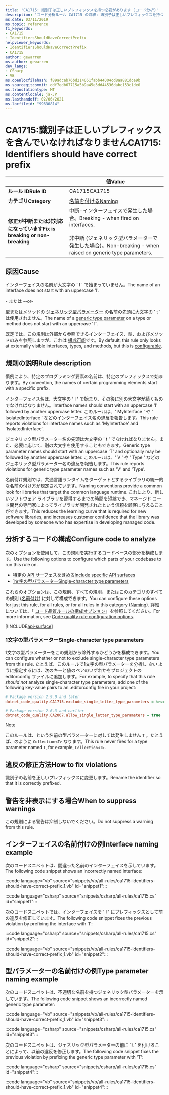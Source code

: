 ```yaml
---
title: 'CA1715: 識別子は正しいプレフィックスを持つ必要があります (コード分析)'
description: 'コード分析ルール CA1715 の詳細: 識別子は正しいプレフィックスを持つ必要があります'
ms.date: 03/11/2019
ms.topic: reference
f1_keywords:
- CA1715
- IdentifiersShouldHaveCorrectPrefix
helpviewer_keywords:
- IdentifiersShouldHaveCorrectPrefix
- CA1715
author: gewarren
ms.author: gewarren
dev_langs:
- CSharp
- VB
ms.openlocfilehash: f89adcab76bd214051fabb44004cd8aa881dce9b
ms.sourcegitcommit: ddf7edb67715a5b9a45e3dd44536dabc153c1de0
ms.translationtype: MT
ms.contentlocale: ja-JP
ms.lasthandoff: 02/06/2021
ms.locfileid: "99630814"
---
```

# <a name="ca1715-identifiers-should-have-correct-prefix"></a><span data-ttu-id="273a8-103">CA1715:識別子は正しいプレフィックスを含んでいなければなりません</span><span class="sxs-lookup"><span data-stu-id="273a8-103">CA1715: Identifiers should have correct prefix</span></span>

| | <span data-ttu-id="273a8-104">値</span><span class="sxs-lookup"><span data-stu-id="273a8-104">Value</span></span> |
|-|-|
| <span data-ttu-id="273a8-105">**ルール ID**</span><span class="sxs-lookup"><span data-stu-id="273a8-105">**Rule ID**</span></span> |<span data-ttu-id="273a8-106">CA1715</span><span class="sxs-lookup"><span data-stu-id="273a8-106">CA1715</span></span>|
| <span data-ttu-id="273a8-107">**カテゴリ**</span><span class="sxs-lookup"><span data-stu-id="273a8-107">**Category**</span></span> |[<span data-ttu-id="273a8-108">名前を付ける</span><span class="sxs-lookup"><span data-stu-id="273a8-108">Naming</span></span>](naming-warnings.md)|
| <span data-ttu-id="273a8-109">**修正が中断または非対応になっています**</span><span class="sxs-lookup"><span data-stu-id="273a8-109">**Fix is breaking or non-breaking**</span></span> |<span data-ttu-id="273a8-110">中断-インターフェイスで発生した場合。</span><span class="sxs-lookup"><span data-stu-id="273a8-110">Breaking - when fired on interfaces.</span></span><br/><br/><span data-ttu-id="273a8-111">非中断 (ジェネリック型パラメーターで発生した場合)。</span><span class="sxs-lookup"><span data-stu-id="273a8-111">Non-breaking - when raised on generic type parameters.</span></span>|

## <a name="cause"></a><span data-ttu-id="273a8-112">原因</span><span class="sxs-lookup"><span data-stu-id="273a8-112">Cause</span></span>

<span data-ttu-id="273a8-113">インターフェイスの名前が大文字の ' I ' で始まっていません。</span><span class="sxs-lookup"><span data-stu-id="273a8-113">The name of an interface does not start with an uppercase 'I'.</span></span>

<span data-ttu-id="273a8-114">\- または -</span><span class="sxs-lookup"><span data-stu-id="273a8-114">-or-</span></span>

<span data-ttu-id="273a8-115">型またはメソッドの [ジェネリック型パラメーター](../../../csharp/programming-guide/generics/generic-type-parameters.md) の名前の先頭に大文字の ' t ' は使用されません。</span><span class="sxs-lookup"><span data-stu-id="273a8-115">The name of a [generic type parameter](../../../csharp/programming-guide/generics/generic-type-parameters.md) on a type or method does not start with an uppercase 'T'.</span></span>

<span data-ttu-id="273a8-116">既定では、この規則は外部から参照できるインターフェイス、型、およびメソッドのみを参照しますが、これは [構成可能](#configure-code-to-analyze)です。</span><span class="sxs-lookup"><span data-stu-id="273a8-116">By default, this rule only looks at externally visible interfaces, types, and methods, but this is [configurable](#configure-code-to-analyze).</span></span>

## <a name="rule-description"></a><span data-ttu-id="273a8-117">規則の説明</span><span class="sxs-lookup"><span data-stu-id="273a8-117">Rule description</span></span>

<span data-ttu-id="273a8-118">慣例により、特定のプログラミング要素の名前は、特定のプレフィックスで始まります。</span><span class="sxs-lookup"><span data-stu-id="273a8-118">By convention, the names of certain programming elements start with a specific prefix.</span></span>

<span data-ttu-id="273a8-119">インターフェイス名は、大文字の ' I ' で始まり、その後に別の大文字が続くものでなければなりません。</span><span class="sxs-lookup"><span data-stu-id="273a8-119">Interface names should start with an uppercase 'I' followed by another uppercase letter.</span></span> <span data-ttu-id="273a8-120">このルールは、' MyInterface ' や ' IsolatedInterface ' などのインターフェイス名の違反を報告します。</span><span class="sxs-lookup"><span data-stu-id="273a8-120">This rule reports violations for interface names such as 'MyInterface' and 'IsolatedInterface'.</span></span>

<span data-ttu-id="273a8-121">ジェネリック型パラメーター名の先頭は大文字の ' t ' でなければなりません。また、必要に応じて、別の大文字を使用することもできます。</span><span class="sxs-lookup"><span data-stu-id="273a8-121">Generic type parameter names should start with an uppercase 'T' and optionally may be followed by another uppercase letter.</span></span> <span data-ttu-id="273a8-122">このルールは、' V ' や ' Type ' などのジェネリック型パラメーター名の違反を報告します。</span><span class="sxs-lookup"><span data-stu-id="273a8-122">This rule reports violations for generic type parameter names such as 'V' and 'Type'.</span></span>

<span data-ttu-id="273a8-123">名前付け規則では、共通言語ランタイムをターゲットとするライブラリの統一的な名前の付け方が規定されています。</span><span class="sxs-lookup"><span data-stu-id="273a8-123">Naming conventions provide a common look for libraries that target the common language runtime.</span></span> <span data-ttu-id="273a8-124">これにより、新しいソフトウェア ライブラリを習得するまでの時間を短縮でき、マネージド コード開発の専門家によってライブラリが開発されたという信頼を顧客に与えることができます。</span><span class="sxs-lookup"><span data-stu-id="273a8-124">This reduces the learning curve that is required for new software libraries, and increases customer confidence that the library was developed by someone who has expertise in developing managed code.</span></span>

## <a name="configure-code-to-analyze"></a><span data-ttu-id="273a8-125">分析するコードの構成</span><span class="sxs-lookup"><span data-stu-id="273a8-125">Configure code to analyze</span></span>

<span data-ttu-id="273a8-126">次のオプションを使用して、この規則を実行するコードベースの部分を構成します。</span><span class="sxs-lookup"><span data-stu-id="273a8-126">Use the following options to configure which parts of your codebase to run this rule on.</span></span>

- [<span data-ttu-id="273a8-127">特定の API サーフェスを含める</span><span class="sxs-lookup"><span data-stu-id="273a8-127">Include specific API surfaces</span></span>](#include-specific-api-surfaces)
- [<span data-ttu-id="273a8-128">1文字の型パラメーター</span><span class="sxs-lookup"><span data-stu-id="273a8-128">Single-character type parameters</span></span>](#single-character-type-parameters)

<span data-ttu-id="273a8-129">これらのオプションは、この規則、すべての規則、またはこのカテゴリのすべての規則 ([名前付け](naming-warnings.md)) に対して構成できます。</span><span class="sxs-lookup"><span data-stu-id="273a8-129">You can configure these options for just this rule, for all rules, or for all rules in this category ([Naming](naming-warnings.md)).</span></span> <span data-ttu-id="273a8-130">詳細については、「 [コード品質ルールの構成オプション](../code-quality-rule-options.md)」を参照してください。</span><span class="sxs-lookup"><span data-stu-id="273a8-130">For more information, see [Code quality rule configuration options](../code-quality-rule-options.md).</span></span>

[!INCLUDE[api-surface](~/includes/code-analysis/api-surface.md)]

### <a name="single-character-type-parameters"></a><span data-ttu-id="273a8-131">1文字の型パラメーター</span><span class="sxs-lookup"><span data-stu-id="273a8-131">Single-character type parameters</span></span>

<span data-ttu-id="273a8-132">1文字の型パラメーターをこの規則から除外するかどうかを構成できます。</span><span class="sxs-lookup"><span data-stu-id="273a8-132">You can configure whether or not to exclude single-character type parameters from this rule.</span></span> <span data-ttu-id="273a8-133">たとえば、このルールで1文字の型パラメーターを分析し *ない* ように指定するには、次のキーと値のペアのいずれかをプロジェクトの editorconfig ファイルに追加します。</span><span class="sxs-lookup"><span data-stu-id="273a8-133">For example, to specify that this rule *should not* analyze single-character type parameters, add one of the following key-value pairs to an .editorconfig file in your project:</span></span>

```ini
# Package version 2.9.0 and later
dotnet_code_quality.CA1715.exclude_single_letter_type_parameters = true

# Package version 2.6.3 and earlier
dotnet_code_quality.CA2007.allow_single_letter_type_parameters = true
```

> [!NOTE]
> <span data-ttu-id="273a8-134">このルールは、という名前の型パラメーターに対しては発生しません `T` 。たとえば、のように `Collection<T>` なります。</span><span class="sxs-lookup"><span data-stu-id="273a8-134">This rule never fires for a type parameter named `T`, for example, `Collection<T>`.</span></span>

## <a name="how-to-fix-violations"></a><span data-ttu-id="273a8-135">違反の修正方法</span><span class="sxs-lookup"><span data-stu-id="273a8-135">How to fix violations</span></span>

<span data-ttu-id="273a8-136">識別子の名前を正しいプレフィックスに変更します。</span><span class="sxs-lookup"><span data-stu-id="273a8-136">Rename the identifier so that it is correctly prefixed.</span></span>

## <a name="when-to-suppress-warnings"></a><span data-ttu-id="273a8-137">警告を非表示にする場合</span><span class="sxs-lookup"><span data-stu-id="273a8-137">When to suppress warnings</span></span>

<span data-ttu-id="273a8-138">この規則による警告は抑制しないでください。</span><span class="sxs-lookup"><span data-stu-id="273a8-138">Do not suppress a warning from this rule.</span></span>

## <a name="interface-naming-example"></a><span data-ttu-id="273a8-139">インターフェイスの名前付けの例</span><span class="sxs-lookup"><span data-stu-id="273a8-139">Interface naming example</span></span>

<span data-ttu-id="273a8-140">次のコードスニペットは、間違った名前のインターフェイスを示しています。</span><span class="sxs-lookup"><span data-stu-id="273a8-140">The following code snippet shows an incorrectly named interface:</span></span>

:::code language="vb" source="snippets/vb/all-rules/ca1715-identifiers-should-have-correct-prefix_1.vb" id="snippet1":::

:::code language="csharp" source="snippets/csharp/all-rules/ca1715.cs" id="snippet1":::

<span data-ttu-id="273a8-141">次のコードスニペットでは、インターフェイスを ' I ' にプレフィックスとして前の違反を修正しています。</span><span class="sxs-lookup"><span data-stu-id="273a8-141">The following code snippet fixes the previous violation by prefixing the interface with 'I':</span></span>

:::code language="csharp" source="snippets/csharp/all-rules/ca1715.cs" id="snippet2":::

:::code language="vb" source="snippets/vb/all-rules/ca1715-identifiers-should-have-correct-prefix_1.vb" id="snippet2":::

## <a name="type-parameter-naming-example"></a><span data-ttu-id="273a8-142">型パラメーターの名前付けの例</span><span class="sxs-lookup"><span data-stu-id="273a8-142">Type parameter naming example</span></span>

<span data-ttu-id="273a8-143">次のコードスニペットは、不適切な名前を持つジェネリック型パラメーターを示しています。</span><span class="sxs-lookup"><span data-stu-id="273a8-143">The following code snippet shows an incorrectly named generic type parameter:</span></span>

:::code language="vb" source="snippets/vb/all-rules/ca1715-identifiers-should-have-correct-prefix_1.vb" id="snippet3":::

:::code language="csharp" source="snippets/csharp/all-rules/ca1715.cs" id="snippet3":::

<span data-ttu-id="273a8-144">次のコードスニペットは、ジェネリック型パラメーターの前に ' t ' を付けることによって、以前の違反を修正します。</span><span class="sxs-lookup"><span data-stu-id="273a8-144">The following code snippet fixes the previous violation by prefixing the generic type parameter with 'T':</span></span>

:::code language="csharp" source="snippets/csharp/all-rules/ca1715.cs" id="snippet4":::

:::code language="vb" source="snippets/vb/all-rules/ca1715-identifiers-should-have-correct-prefix_1.vb" id="snippet4":::
